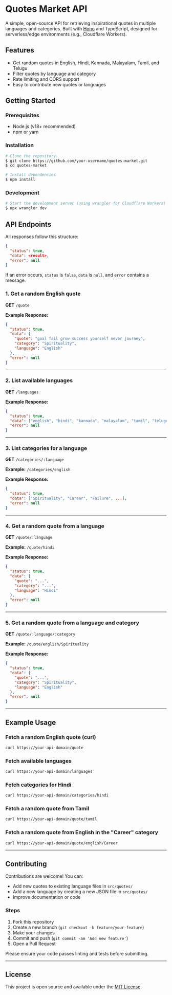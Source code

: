 # Quotes Market API

A simple, open-source API for retrieving inspirational quotes in multiple languages and categories. Built with [Hono](https://hono.dev/) and TypeScript, designed for serverless/edge environments (e.g., Cloudflare Workers).

## Features
- Get random quotes in English, Hindi, Kannada, Malayalam, Tamil, and Telugu
- Filter quotes by language and category
- Rate limiting and CORS support
- Easy to contribute new quotes or languages

## Getting Started

### Prerequisites
- Node.js (v18+ recommended)
- npm or yarn

### Installation
```bash
# Clone the repository
$ git clone https://github.com/your-username/quotes-market.git
$ cd quotes-market

# Install dependencies
$ npm install
```

### Development
```bash
# Start the development server (using wrangler for Cloudflare Workers)
$ npx wrangler dev
```

## API Endpoints

All responses follow this structure:
```json
{
  "status": true,
  "data": <result>,
  "error": null
}
```
If an error occurs, `status` is `false`, `data` is `null`, and `error` contains a message.

### 1. Get a random English quote
**GET** `/quote`

**Example Response:**
```json
{
  "status": true,
  "data": {
    "quote": "goal fail grow success yourself never journey",
    "category": "Spirituality",
    "language": "English"
  },
  "error": null
}
```

---

### 2. List available languages
**GET** `/languages`

**Example Response:**
```json
{
  "status": true,
  "data": ["english", "hindi", "kannada", "malayalam", "tamil", "telugu"],
  "error": null
}
```

---

### 3. List categories for a language
**GET** `/categories/:language`

**Example:** `/categories/english`

**Example Response:**
```json
{
  "status": true,
  "data": ["Spirituality", "Career", "Failure", ...],
  "error": null
}
```

---

### 4. Get a random quote from a language
**GET** `/quote/:language`

**Example:** `/quote/hindi`

**Example Response:**
```json
{
  "status": true,
  "data": {
    "quote": "...",
    "category": "...",
    "language": "Hindi"
  },
  "error": null
}
```

---

### 5. Get a random quote from a language and category
**GET** `/quote/:language/:category`

**Example:** `/quote/english/Spirituality`

**Example Response:**
```json
{
  "status": true,
  "data": {
    "quote": "...",
    "category": "Spirituality",
    "language": "English"
  },
  "error": null
}
```

---

## Example Usage

### Fetch a random English quote (curl)
```bash
curl https://your-api-domain/quote
```

### Fetch available languages
```bash
curl https://your-api-domain/languages
```

### Fetch categories for Hindi
```bash
curl https://your-api-domain/categories/hindi
```

### Fetch a random quote from Tamil
```bash
curl https://your-api-domain/quote/tamil
```

### Fetch a random quote from English in the "Career" category
```bash
curl https://your-api-domain/quote/english/Career
```

---

## Contributing

Contributions are welcome! You can:
- Add new quotes to existing language files in `src/quotes/`
- Add a new language by creating a new JSON file in `src/quotes/`
- Improve documentation or code

### Steps
1. Fork this repository
2. Create a new branch (`git checkout -b feature/your-feature`)
3. Make your changes
4. Commit and push (`git commit -am 'Add new feature'`)
5. Open a Pull Request

Please ensure your code passes linting and tests before submitting.

---

## License

This project is open source and available under the [MIT License](LICENSE).
